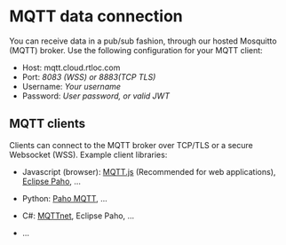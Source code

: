 # MQTT data connection

You can receive data in a pub/sub fashion, through our hosted Mosquitto (MQTT) broker. Use the following configuration for your MQTT client:

* Host: mqtt.cloud.rtloc.com
* Port: *8083 (WSS) or 8883(TCP TLS)*
* Username: *Your username*
* Password: *User password, or valid JWT*

## MQTT clients

Clients can connect to the MQTT broker over TCP/TLS or a secure Websocket (WSS).
Example client libraries:

* Javascript (browser): [MQTT.js](https://www.npmjs.com/package/mqtt) (Recommended for web applications), [Eclipse Paho](https://www.eclipse.org/paho/clients/js/), ...

* Python: [Paho MQTT](https://pypi.org/project/paho-mqtt/), ...

* C#: [MQTTnet](https://github.com/chkr1011/MQTTnet), Eclipse Paho, ...

* ...